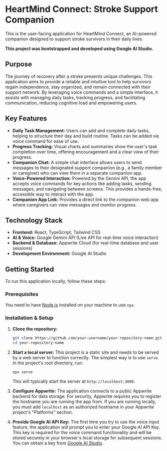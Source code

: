 # HeartMind Connect: Stroke Support Companion

This is the user-facing application for HeartMind Connect, an AI-powered companion designed to support stroke survivors in their daily lives.

**This project was bootstrapped and developed using Google AI Studio.**

## Purpose

The journey of recovery after a stroke presents unique challenges. This application aims to provide a reliable and intuitive tool to help survivors regain independence, stay organized, and remain connected with their support network. By leveraging voice commands and a simple interface, it assists with managing daily tasks, tracking progress, and facilitating communication, reducing cognitive load and empowering users.

## Key Features

*   **Daily Task Management:** Users can add and complete daily tasks, helping to structure their day and build routine. Tasks can be added via voice command for ease of use.
*   **Progress Tracking:** Visual charts and summaries show the user's task completion over time, offering encouragement and a clear view of their progress.
*   **Companion Chat:** A simple chat interface allows users to send messages to their designated support companion (e.g., a family member or caregiver) who can view them in a separate companion app.
*   **Voice-Powered Interaction:** Powered by the Gemini API, the app accepts voice commands for key actions like adding tasks, sending messages, and navigating between screens. This provides a hands-free, accessible way to interact with the app.
*   **Companion App Link:** Provides a direct link to the companion web app where caregivers can view messages and monitor progress.

## Technology Stack

*   **Frontend:** React, TypeScript, Tailwind CSS
*   **AI & Voice:** Google Gemini API (Live API for real-time voice interaction)
*   **Backend & Database:** Appwrite Cloud (for real-time database and user sessions)
*   **Development Environment:** Google AI Studio

## Getting Started

To run this application locally, follow these steps:

### Prerequisites

You need to have [Node.js](https://nodejs.org/) installed on your machine to use `npx`.

### Installation & Setup

1.  **Clone the repository:**
    ```bash
    git clone https://github.com/your-username/your-repository-name.git
    cd your-repository-name
    ```

2.  **Start a local server:**
    This project is a static site and needs to be served by a web server to function correctly. The simplest way is to use `serve`. In the project's root directory, run:
    ```bash
    npx serve
    ```
    This will typically start the server at `http://localhost:3000`.

3.  **Configure Appwrite:**
    The application connects to a public Appwrite backend for data storage. For security, Appwrite requires you to register the hostname you are running the app from. If you are running locally, you must add `localhost` as an authorized hostname in your Appwrite project's "Platforms" section.

4.  **Provide Google AI API Key:**
    The first time you try to use the voice input feature, the application will prompt you to enter your Google AI API Key. This key is required for the voice command functionality and will be stored securely in your browser's local storage for subsequent sessions. You can obtain a key from [Google AI Studio](https://aistudio.google.com/).
